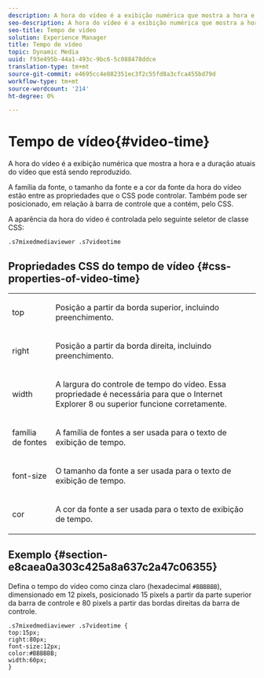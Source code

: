 ```yaml
---
description: A hora do vídeo é a exibição numérica que mostra a hora e a duração atuais do vídeo que está sendo reproduzido.
seo-description: A hora do vídeo é a exibição numérica que mostra a hora e a duração atuais do vídeo que está sendo reproduzido.
seo-title: Tempo de vídeo
solution: Experience Manager
title: Tempo de vídeo
topic: Dynamic Media
uuid: f93e495b-44a1-493c-9bc6-5c088478ddce
translation-type: tm+mt
source-git-commit: e4695cc4e882351ec3f2c55fd8a3cfca455bd79d
workflow-type: tm+mt
source-wordcount: '214'
ht-degree: 0%

---
```



# Tempo de vídeo{#video-time}

A hora do vídeo é a exibição numérica que mostra a hora e a duração atuais do vídeo que está sendo reproduzido.

<!--<a id="section_061E550C1C1D4DB2BD663A898895B38C"></a>-->

A família da fonte, o tamanho da fonte e a cor da fonte da hora do vídeo estão entre as propriedades que o CSS pode controlar. Também pode ser posicionado, em relação à barra de controle que a contém, pelo CSS.

A aparência da hora do vídeo é controlada pelo seguinte seletor de classe CSS:

```
.s7mixedmediaviewer .s7videotime
```

## Propriedades CSS do tempo de vídeo {#css-properties-of-video-time}

<table id="table_C48C56E696304C9BAFEE71BA9EA9A174"> 
 <tbody> 
  <tr> 
   <td colname="col1"> <p> <span class="codeph"> top  </span> </p> </td> 
   <td colname="col2"> <p>Posição a partir da borda superior, incluindo preenchimento. </p> </td> 
  </tr> 
  <tr> 
   <td colname="col1"> <p> <span class="codeph"> right  </span> </p> </td> 
   <td colname="col2"> <p>Posição a partir da borda direita, incluindo preenchimento. </p> </td> 
  </tr> 
  <tr> 
   <td colname="col1"> <p> <span class="codeph"> width </span> </p> </td> 
   <td colname="col2"> <p> A largura do controle de tempo do vídeo. Essa propriedade é necessária para que o Internet Explorer 8 ou superior funcione corretamente. </p> </td> 
  </tr> 
  <tr> 
   <td colname="col1"> <p> <span class="codeph"> família de fontes  </span> </p> </td> 
   <td colname="col2"> <p>A família de fontes a ser usada para o texto de exibição de tempo. </p> </td> 
  </tr> 
  <tr> 
   <td colname="col1"> <p> <span class="codeph"> font-size  </span> </p> </td> 
   <td colname="col2"> <p>O tamanho da fonte a ser usada para o texto de exibição de tempo. </p> </td> 
  </tr> 
  <tr> 
   <td colname="col1"> <p> <span class="codeph"> cor  </span> </p> </td> 
   <td colname="col2"> <p>A cor da fonte a ser usada para o texto de exibição de tempo. </p> </td> 
  </tr> 
 </tbody> 
</table>

## Exemplo {#section-e8caea0a303c425a8a637c2a47c06355}

Defina o tempo do vídeo como cinza claro (hexadecimal `#BBBBBB`), dimensionado em 12 pixels, posicionado 15 pixels a partir da parte superior da barra de controle e 80 pixels a partir das bordas direitas da barra de controle.

```
.s7mixedmediaviewer .s7videotime { 
top:15px; 
right:80px; 
font-size:12px; 
color:#BBBBBB; 
width:60px;  
}
```

